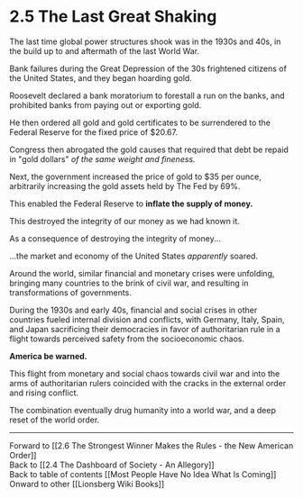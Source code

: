 # 2.5 The Last Great Shaking


The last time global power structures shook was in the 1930s and 40s, in the build up to and aftermath of the last World War. 

Bank failures during the Great Depression of the 30s frightened citizens of the United States, and they began hoarding gold. 

Roosevelt declared a bank moratorium to forestall a run on the banks, and prohibited banks from paying out or exporting gold. 

He then ordered all gold and gold certificates to be surrendered to the Federal Reserve for the fixed price of $20.67. 

Congress then abrogated the gold causes that required that debt be repaid in "gold dollars" *of the same weight and fineness.*

Next, the government increased the price of gold to $35 per ounce, arbitrarily increasing the gold assets held by The Fed by 69%. 

This enabled the Federal Reserve to **inflate the supply of money.**  

This destroyed the integrity of our money as we had known it. 

As a consequence of destroying the integrity of money... 

...the market and economy of the United States *apparently* soared. 

Around the world, similar financial and monetary crises were unfolding, bringing many countries to the brink of civil war, and resulting in transformations of governments. 

During the 1930s and early 40s, financial and social crises in other countries fueled internal division and conflicts, with Germany, Italy, Spain, and Japan sacrificing their democracies in favor of authoritarian rule in a flight towards perceived safety from the socioeconomic chaos. 

**America be warned.** 

This flight from monetary and social chaos towards civil war and into the arms of authoritarian rulers coincided with the cracks in the external order and rising conflict.

The combination eventually drug humanity into a world war, and a deep reset of the world order. 

___

Forward to [[2.6 The Strongest Winner Makes the Rules - the New American Order]]  
Back to [[2.4 The Dashboard of Society - An Allegory]]   
Back to table of contents [[Most People Have No Idea What Is Coming]]   
Onward to other [[Lionsberg Wiki Books]]  